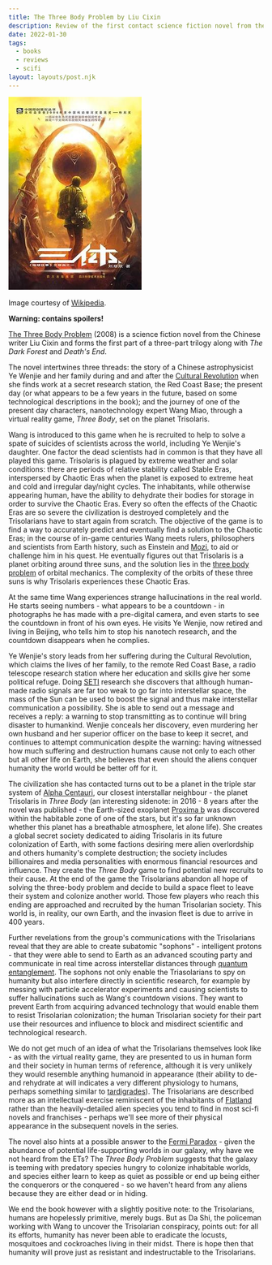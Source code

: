 ```yaml
---
title: The Three Body Problem by Liu Cixin
description: Review of the first contact science fiction novel from the Chinese writer Liu Cixin
date: 2022-01-30
tags:
  - books
  - reviews
  - scifi
layout: layouts/post.njk
---
```


![The Three Body Problem](/img/Threebody.jpg)

Image courtesy of [Wikipedia](https://en.wikipedia.org/wiki/The_Three-Body_Problem_\(novel\)#/media/File:Threebody.jpg).

**Warning: contains spoilers!**

[The Three Body Problem](https://www.amazon.com/Three-Body-Problem-Cixin-Liu/dp/0765382032/ref=sr_1_1?keywords=the+three+body+problem&qid=1643490412&s=books&sr=1-1) (2008) is a science fiction novel from the Chinese writer Liu Cixin and forms the first part of a three-part trilogy along with *The Dark Forest* and *Death's End*.

The novel intertwines three threads: the story of a Chinese astrophysicist Ye Wenjie and her family during and and after the [Cultural Revolution](https://en.wikipedia.org/wiki/Cultural_Revolution) when she finds work at a secret research station, the Red Coast Base; the present day (or what appears to be a few years in the future, based on some technological descriptions in the book); and the journey of one of the present day characters, nanotechnology expert Wang Miao, through a virtual reality game, *Three Body*, set on the planet Trisolaris.

Wang is introduced to this game when he is recruited to help to solve a spate of suicides of scientists across the world, including Ye Wenjie's daughter. One factor the dead scientists had in common is that they have all played this game. Trisolaris is plagued by extreme weather and solar conditions: there are periods of relative stability called Stable Eras, interspersed by Chaotic Eras when the planet is exposed to extreme heat and cold and irregular day/night cycles. The inhabitants, while otherwise appearing human, have the ability to dehydrate their bodies for storage in order to survive the Chaotic Eras. Every so often the effects of the Chaotic Eras are so severe the civilization is destroyed completely and the Trisolarians have to start again from scratch. The objective of the game is to find a way to accurately predict and eventually find a solution to the Chaotic Eras; in the course of in-game centuries Wang meets rulers, philosophers and scientists from Earth history, such as Einstein and [Mozi](https://en.wikipedia.org/wiki/Mozi), to aid or challenge him in his quest. He eventually figures out that Trisolaris is a planet orbiting around three suns, and the solution lies in the [three body problem](https://en.wikipedia.org/wiki/Three-body_problem) of orbital mechanics. The complexity of the orbits of these three suns is why Trisolaris experiences these Chaotic Eras.

At the same time Wang experiences strange hallucinations in the real world. He starts seeing numbers - what appears to be a countdown - in photographs he has made with a pre-digital camera, and even starts to see the countdown in front of his own eyes. He visits Ye Wenjie, now retired and living in Beijing, who tells him to stop his nanotech research, and the countdown disappears when he complies.

Ye Wenjie's story leads from her suffering during the Cultural Revolution, which claims the lives of her family, to the remote Red Coast Base, a radio telescope research station where her education and skills give her some political refuge. Doing [SETI](https://en.wikipedia.org/wiki/Search_for_extraterrestrial_intelligence) research she discovers that although human-made radio signals are far too weak to go far into interstellar space, the mass of the Sun can be used to boost the signal and thus make interstellar communication a possibility. She is able to send out a message and receives a reply:  a warning to stop transmitting as to continue will bring disaster to humankind. Wenjie conceals her discovery, even murdering her own husband and her superior officer on the base to keep it secret, and continues to attempt communication despite the warning: having witnessed how much suffering and destruction humans cause not only to each other but all other life on Earth, she believes that even should the aliens conquer humanity the world would be better off for it.

The civilization she has contacted turns out to be a planet in the triple star system of [Alpha Centauri](https://en.wikipedia.org/wiki/Alpha_Centauri), our closest interstallar neighbour - the planet Trisolaris in *Three Body* (an interesting sidenote: in 2016 - 8 years after the novel was published - the Earth-sized exoplanet [Proxima b](https://en.wikipedia.org/wiki/Proxima_Centauri_b) was discovered within the habitable zone of one of the stars, but it's so far unknown whether this planet has a breathable atmosphere, let alone life). She creates a global secret society dedicated to aiding Trisolaris in its future colonization of Earth, with some factions desiring mere alien overlordship and others humanity's complete destruction; the society includes billionaires and media personalities with enormous financial resources and influence. They create the *Three Body* game to find potential new recruits to their cause. At the end of the game the Trisolarians abandon all hope of solving the three-body problem and decide to build a space fleet to leave their system and colonize another world. Those few players who reach this ending are approached and recruited by the human Trisolarian society. This world is, in reality, our own Earth, and the invasion fleet is due to arrive in 400 years.

Further revelations from the group's communications with the Trisolarians reveal that they are able to create subatomic "sophons" - intelligent protons - that they were able to send to Earth as an advanced scouting party and communicate in real time across interstellar distances through [quantum entanglement](https://en.wikipedia.org/wiki/Quantum_entanglement). The sophons not only enable the Triasolarians to spy on humanity but also interfere directly in scientific research, for example by messing with particle accelerator experiments and causing scientists to suffer hallucinations such as Wang's countdown visions. They want to prevent Earth from acquiring advanced technology that would enable them to resist Trisolarian colonization; the human Trisolarian society for their part use their resources and influence to block and misdirect scientific and technological research.

We do not get much of an idea of what the Trisolarians themselves look like - as with the virtual reality game, they are presented to us in human form and their society in human terms of reference, although it is very unlikely they would resemble anything humanoid in appearance (their ability to de- and rehydrate at will indicates a very different physiology to humans, perhaps something similar to [tardigrades](https://en.wikipedia.org/wiki/Tardigrade)). The Trisolarians are described more as an intellectual exercise reminiscent of the inhabitants of [Flatland](https://en.wikipedia.org/wiki/Flatland) rather than the heavily-detailed alien species you tend to find in most sci-fi novels and franchises - perhaps we'll see more of their physical appearance in the subsequent novels in the series.

The novel also hints at a possible answer to the [Fermi Paradox](https://en.wikipedia.org/wiki/Fermi_paradox) - given the abundance of potential life-supporting worlds in our galaxy, why have we not heard from the ETs? The *Three Body Problem* suggests that the galaxy is teeming with predatory species hungry to colonize inhabitable worlds, and species either learn to keep as quiet as possible or end up being either the conquerors or the conquered - so we haven't heard from any aliens because they are either dead or in hiding.

We end the book however with a slightly positive note: to the Trisolarians, humans are hopelessly primitive, merely bugs. But as Da Shi, the policeman working with Wang to uncover the Trisolarian conspiracy, points out: for all its efforts, humanity has never been able to eradicate the locusts, mosquitoes and cockroaches living in their midst. There is hope then that humanity will prove just as resistant and indestructable to the Trisolarians.
